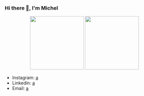 ### Hi there 👋, I'm Michel 

<!--
**OnLeonidas/onleonidas** is a ✨ _special_ ✨ repository because its `README.md` (this file) appears on your GitHub profile.

Here are some ideas to get you started:

- 🔭 I’m currently working on ...
- 🌱 I’m currently learning ...
- 👯 I’m looking to collaborate on ...
- 🤔 I’m looking for help with ...
- 💬 Ask me about ...
- 📫 How to reach me: ...
- 😄 Pronouns: ...
- ⚡ Fun fact: ...

-->
<div align="center">
  <img height="170em" src="https://github-readme-stats.vercel.app/api?username=OnLeonidas&show_icons=true&theme=dark&include_all_commits=true&count_private=true"/>
  <img height="170em" src="https://github-readme-stats.vercel.app/api/top-langs/?username=OnLeonidas&layout=compact&langs_count=7&theme=dark"/>
</div>
  
<ul>
  <li>Instagram: <a href="https://www.instagram.com/onleonidas/">a</a></li>
  <li>Linkedin: <a href="https://www.linkedin.com/in/michel-leonidas-89223421b">a</a></li>
  <li>Email: <a href="https://www.linkedin.com/in/michel-leonidas-89223421b/">a</a></li>
</ul>  



